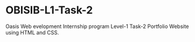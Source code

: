 # OBISIB-L1-Task-2
Oasis Web evelopment Internship program Level-1
Task-2 Portfolio Website using HTML and CSS.
